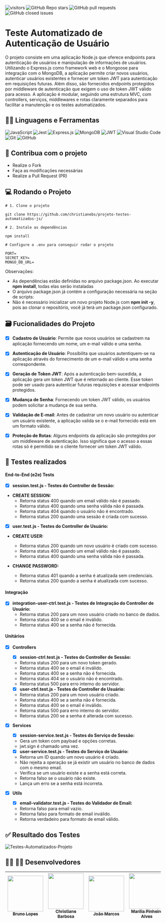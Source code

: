 ![visitors](https://visitor-badge.laobi.icu/badge?page_id=christianebs.projeto-testes-automatizados-js) ![GitHub Repo stars](https://img.shields.io/github/stars/christianebs/projeto-testes-automatizados-js) ![GitHub pull requests](https://img.shields.io/github/issues-pr/christianebs/projeto-testes-automatizados-js) ![GitHub closed issues](https://img.shields.io/github/issues-closed/christianebs/projeto-testes-automatizados-js)

# Teste Automatizado de Autenticação de Usuário

O projeto consiste em uma aplicação Node.js que oferece endpoints para autenticação de usuários e manipulação de informações de usuários. Utilizando o Express.js como framework web e o Mongoose para integração com o MongoDB, a aplicação permite criar novos usuários, autenticar usuários existentes e fornecer um token JWT para autenticação em requisições futuras. Além disso, são fornecidos endpoints protegidos por middleware de autenticação que exigem o uso de token JWT válido para acesso. A aplicação é modular, seguindo uma estrutura MVC, com controllers, serviços, middlewares e rotas claramente separados para facilitar a manutenção e os testes automatizados.

## :woman_mechanic: Linguagens e Ferramentas

![JavaScript](https://img.shields.io/badge/javascript-0D1117.svg?style=for-the-badge&logo=javascript&logoColor=%23F7DF1E) ![Jest](https://img.shields.io/badge/-jest-0D1117?style=for-the-badge&logo=jest&logoColor=%23C21325) ![Express.js](https://img.shields.io/badge/express.js-0D1117.svg?style=for-the-badge&logo=express&logoColor=%23404d59) ![MongoDB](https://img.shields.io/badge/MongoDB-0D1117.svg?style=for-the-badge&logo=mongodb&logoColor=%234ea94b) ![JWT](https://img.shields.io/badge/JWT-0D1117?style=for-the-badge&logo=JSON%20web%20tokens) ![Visual Studio Code](https://img.shields.io/badge/Visual%20Studio%20Code-0D1117.svg?style=for-the-badge&logo=visual-studio-code&logoColor=0078d7) ![Git](https://img.shields.io/badge/git-0D1117.svg?style=for-the-badge&logo=git&logoColor=%23F05033) ![GitHub](https://img.shields.io/badge/github-0D1117.svg?style=for-the-badge&logo=github&logoColor=white)

## :triangular_flag_on_post: Contribua com o projeto

- Realize o Fork
- Faça as modificações necessárias
- Realize a Pull Request (PR)

## :computer: Rodando o Projeto

```shell
# 1. Clone o projeto

git clone https://github.com/christianebs/projeto-testes-automatizados-js/

# 2. Instale as dependências

npm install
```

```shell
# Configure o .env para conseguir rodar o projeto

PORT=
SECRET_KEY=
MONGO_DB_URL=
```

Observações:

- As dependências estão definidas no arquivo package.json. Ao executar **npm install**, todas elas serão instaladas 
- O arquivo package.json já contém a configuração necessária na seção de scripts:
- Não é necessário inicializar um novo projeto Node.js com **npm init -y**, pois ao clonar o repositório, você já terá um package.json configurado.

## :card_file_box: Fucionalidades do Projeto

- [x] **Cadastro de Usuário**: Permite que novos usuários se cadastrem na aplicação fornecendo um nome, um e-mail válido e uma senha.

- [x] **Autenticação de Usuário**: Possibilita que usuários autentiquem-se na aplicação através do fornecimento de um e-mail válido e uma senha correspondente.

- [x] **Geração de Token JWT**: Após a autenticação bem-sucedida, a aplicação gera um token JWT que é retornado ao cliente. Esse token pode ser usado para autenticar futuras requisições e acessar endpoints protegidos.

- [x] **Mudança de Senha**: Fornecendo um token JWT válido, os usuários podem solicitar a mudança de sua senha.

- [x] **Validação de E-mail**: Antes de cadastrar um novo usuário ou autenticar um usuário existente, a aplicação valida se o e-mail fornecido está em um formato válido.

- [x] **Proteção de Rotas**: Alguns endpoints da aplicação são protegidos por um middleware de autenticação. Isso significa que o acesso a essas rotas só é permitido se o cliente fornecer um token JWT válido.

## :twisted_rightwards_arrows: Testes realizados

#### **End-to-End (e2e) Tests**

- [x] **session.test.js - Testes do Controller de Sessão:**

- **CREATE SESSION:**
    - Retorna status 400 quando um email válido não é passado.
    - Retorna status 400 quando uma senha válida não é passada.
    - Retorna status 404 quando o usuário não é encontrado.
    - Retorna status 200 quando uma sessão é criada com sucesso.

- [x] **user.test.js - Testes do Controller de Usuário:**

- **CREATE USER:**
    - Retorna status 200 quando um novo usuário é criado com sucesso.
    - Retorna status 400 quando um email válido não é passado.
    - Retorna status 400 quando uma senha válida não é passada.

- **CHANGE PASSWORD:**
    - Retorna status 401 quando a senha é atualizada sem credenciais.
    - Retorna status 200 quando a senha é atualizada com sucesso.

#### **Integração**

- [x] **integration-user-ctrl.test.js - Testes de Integração do Controller de Usuário:**
    - Retorna status 200 para um novo usuário criado no banco de dados.
    - Retorna status 400 se o email é inválido.
    - Retorna status 400 se a senha não é fornecida.

#### **Unitários**

- [x]  **Controllers**

    - [x] **session-ctrl.test.js - Testes do Controller de Sessão:**

    - Retorna status 200 para um novo token gerado.
    - Retorna status 400 se o email é inválido.
    - Retorna status 400 se a senha não é fornecida.
    - Retorna status 404 se o usuário não é encontrado.
    - Retorna status 500 para erro interno do servidor.

    - [x] **user-ctrl.test.js - Testes do Controller de Usuário:**

    - Retorna status 200 para um novo usuário criado.
    - Retorna status 400 se a senha não é fornecida.
    - Retorna status 400 se o email é inválido.
    - Retorna status 500 para erro interno do servidor.
    - Retorna status 200 se a senha é alterada com sucesso.

- [x] **Services**

    - [x] **session-service.test.js - Testes do Serviço de Sessão:**

    - Gera um token com payload e opções corretas.
    - jwt.sign é chamado uma vez.

    - [x] **user-service.test.js - Testes do Serviço de Usuário:**

    - Retorna um ID quando um novo usuário é criado.
    - Não rejeita a operação se já existir um usuário no banco de dados com o mesmo email.
    - Verifica se um usuário existe e a senha está correta.
    - Retorna falso se o usuário não existe.
    - Lança um erro se a senha está incorreta.

- [x] **Utils**

    - [x] **email-validator.test.js - Testes do Validador de Email:**

    - Retorna falso para email vazio.
    - Retorna falso para formato de email inválido.
    - Retorna verdadeiro para formato de email válido.

## :white_check_mark: Resultado dos Testes

![Testes-Automatizados-Projeto](https://github.com/christianebs/projeto-testes-automatizados-js/assets/108686840/9e83d640-3464-4ed3-b90c-cdda9b49e3ac)

## :woman_technologist: :man_technologist: Desenvolvedores

| [<img src="https://avatars.githubusercontent.com/u/118940939?v=4" width=115><br><sub>Bruno Lopes</sub>](https://github.com/brunoLopes-dev) | [<img src="https://user-images.githubusercontent.com/108686840/271874870-1003d6c2-7574-4104-a392-ab6b2713cff2.png" width=115><br><sub>Christiane Barbosa</sub>](https://github.com/christianebs) | [<img src="https://avatars.githubusercontent.com/u/56234707?v=4" width=115><br><sub>João Marcos</sub>](https://github.com/joaomcsferreira) | [<img src="https://avatars.githubusercontent.com/u/134095546?v=4" width=115><br><sub>Marília Pinheiro Alves</sub>](https://github.com/MariliaPinheiroAlves) | [<img src="https://avatars.githubusercontent.com/u/141584350?v=4" width=115><br><sub>Patrick Farias</sub>](https://github.com/patrickfariaslima) |
| :----------------------------------------------------------------------------------------------------------------------------------: |  :----------------------------------------------------------------------------------------------------------------------------------: |  :----------------------------------------------------------------------------------------------------------------------------------: |  :----------------------------------------------------------------------------------------------------------------------------------: |  :----------------------------------------------------------------------------------------------------------------------------------: | 
